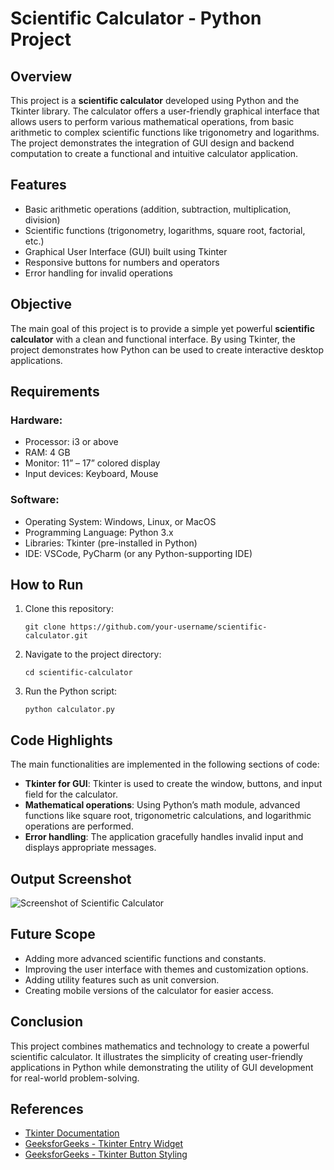 <h1>Scientific Calculator - Python Project</h1>

<h2>Overview</h2>
<p>
This project is a <strong>scientific calculator</strong> developed using Python and the Tkinter library. The calculator offers a user-friendly graphical interface that allows users to perform various mathematical operations, from basic arithmetic to complex scientific functions like trigonometry and logarithms. The project demonstrates the integration of GUI design and backend computation to create a functional and intuitive calculator application.
</p>

<h2>Features</h2>
<ul>
  <li>Basic arithmetic operations (addition, subtraction, multiplication, division)</li>
  <li>Scientific functions (trigonometry, logarithms, square root, factorial, etc.)</li>
  <li>Graphical User Interface (GUI) built using Tkinter</li>
  <li>Responsive buttons for numbers and operators</li>
  <li>Error handling for invalid operations</li>
</ul>

<h2>Objective</h2>
<p>
The main goal of this project is to provide a simple yet powerful <strong>scientific calculator</strong> with a clean and functional interface. By using Tkinter, the project demonstrates how Python can be used to create interactive desktop applications.
</p>

<h2>Requirements</h2>

<h3>Hardware:</h3>
<ul>
  <li>Processor: i3 or above</li>
  <li>RAM: 4 GB</li>
  <li>Monitor: 11” – 17” colored display</li>
  <li>Input devices: Keyboard, Mouse</li>
</ul>

<h3>Software:</h3>
<ul>
  <li>Operating System: Windows, Linux, or MacOS</li>
  <li>Programming Language: Python 3.x</li>
  <li>Libraries: Tkinter (pre-installed in Python)</li>
  <li>IDE: VSCode, PyCharm (or any Python-supporting IDE)</li>
</ul>

<h2>How to Run</h2>
<ol>
  <li>Clone this repository:
    <pre><code>git clone https://github.com/your-username/scientific-calculator.git</code></pre>
  </li>
  <li>Navigate to the project directory:
    <pre><code>cd scientific-calculator</code></pre>
  </li>
  <li>Run the Python script:
    <pre><code>python calculator.py</code></pre>
  </li>
</ol>

<h2>Code Highlights</h2>
<p>
The main functionalities are implemented in the following sections of code:
</p>
<ul>
  <li><strong>Tkinter for GUI</strong>: Tkinter is used to create the window, buttons, and input field for the calculator.</li>
  <li><strong>Mathematical operations</strong>: Using Python’s math module, advanced functions like square root, trigonometric calculations, and logarithmic operations are performed.</li>
  <li><strong>Error handling</strong>: The application gracefully handles invalid input and displays appropriate messages.</li>
</ul>

<h2>Output Screenshot</h2>
<p><img src="screenshot.png" alt="Screenshot of Scientific Calculator"></p>

<h2>Future Scope</h2>
<ul>
  <li>Adding more advanced scientific functions and constants.</li>
  <li>Improving the user interface with themes and customization options.</li>
  <li>Adding utility features such as unit conversion.</li>
  <li>Creating mobile versions of the calculator for easier access.</li>
</ul>

<h2>Conclusion</h2>
<p>
This project combines mathematics and technology to create a powerful scientific calculator. It illustrates the simplicity of creating user-friendly applications in Python while demonstrating the utility of GUI development for real-world problem-solving.
</p>

<h2>References</h2>
<ul>
  <li><a href="https://docs.python.org/3/library/tkinter.html">Tkinter Documentation</a></li>
  <li><a href="https://www.geeksforgeeks.org/python-tkinter-entry-widget/">GeeksforGeeks - Tkinter Entry Widget</a></li>
  <li><a href="https://www.geeksforgeeks.org/python-add-style-to-tkinter-button/?ref=lbp">GeeksforGeeks - Tkinter Button Styling</a></li>
</ul>
